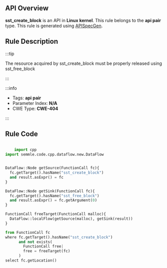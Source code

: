 ---
---


## API Overview
**sst_create_block** is an API in **Linux kernel**. This rule belongs to the **api pair** type. This rule is generated using [APISpecGen](../../tools/APISpecGen).
## Rule Description

:::tip

The resource acquired by sst_create_block must be properly released using sst_free_block

:::

:::info

- Tags: **api pair**
- Parameter Index: **N/A**
- CWE Type: **CWE-404**

:::

## Rule Code
```python

    import cpp
import semmle.code.cpp.dataflow.new.DataFlow


DataFlow::Node getSource(FunctionCall fc){
  fc.getTarget().hasName("sst_create_block")
  and result.asExpr() = fc
}

DataFlow::Node getSink(FunctionCall fc){
  fc.getTarget().hasName("sst_free_block")
  and result.asExpr() = fc.getArgument(0)
}

FunctionCall freeTarget(FunctionCall malloc){
  DataFlow::localFlow(getSource(malloc), getSink(result))
}

from FunctionCall fc
where fc.getTarget().hasName("sst_create_block")
      and not exists(
        FunctionCall free| 
        free = freeTarget(fc)
      )
select fc.getLocation()

    
```
